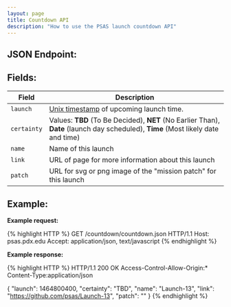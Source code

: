 ```yaml
---
layout: page
title: Countdown API
description: "How to use the PSAS launch countdown API"
---
```



## JSON Endpoint:

<div class="code" markdown="1">
  <https://psas.pdx.edu/countdown/countdown.json>
</div>

## Fields:

   Field     | Description
 ----------- | --------------------------------------------
 `launch`    | [Unix timestamp][1] of upcoming launch time. 
 `certainty` | Values: **TBD** (To Be Decided), **NET** (No Earlier Than), **Date** (launch day scheduled), **Time** (Most likely date and time)
 `name`      | Name of this launch
 `link`      | URL of page for more information about this launch
 `patch`     | URL for svg or png image of the "mission patch" for this launch

## Example:

**Example request:**

{% highlight HTTP %}
GET /countdown/countdown.json HTTP/1.1
Host: psas.pdx.edu
Accept: application/json, text/javascript
{% endhighlight %}

**Example response:**

{% highlight HTTP %}
HTTP/1.1 200 OK
Access-Control-Allow-Origin:*
Content-Type:application/json

{
    "launch": 1464800400,
    "certainty": "TBD",
    "name": "Launch-13",
    "link": "https://github.com/psas/Launch-13",
    "patch": ""
}
{% endhighlight %}


[1]: https://en.wikipedia.org/wiki/Unix_time
